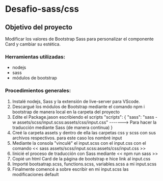 # Desafio-sass/css

## Objetivo del proyecto
  Modificar los valores de Bootstrap Sass para personalizar el
componente Card y cambiar su estética.

### Herramientas utilizadas:
- nodejs
- sass
- módulos de bootstrap

### Procedimientos generales:
1. Instalé nodejs, Sass y la extensión de live-server para VScode.
2. Descargué los módulos de Bootstrap mediante el comando npm i bootstrap de manera local en la carpeta del proyecto
3. Edite el Package.jason escribiendo el scripts 
  "scripts": {
    "sass": "sass -w assets/scss/input.scss:assets/css/input.css" -------> Para hacer la traducción mediante Sass (de manera continua)
  }
4. Creé la carpeta assets y dentro de ella las carpetas css y scss con sus archivos respectivos. para este caso los nombré input
5. Mediante la consola "vinculé" el input.scss con el input.css con el comando << sass assets/scss/input.scss:assets/css/input.css >> 
6. Iinicié el proceso de traducción con Sass mediante << npm run sass >> 
7. Copié un html Card de la página de bootstrap e hice link al input.css
8. Importé bootsatrap.scss, functions.scss, variables.scss a mi input.scss
9. Finalmente comencé a sobre escribir en mi input.scss las modificaciones default
